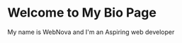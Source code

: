 <!DOCTYPE html>
<html lang="en">
  <head>
    <mets charset="utf-8">
    <meta name="viewport" content="width=device-width, initial-scale=1.0">
    <title>Bio Page</title>
  </head>
  <body>
    <h1>Welcome to My Bio Page</h1>
    <summary>
    <p>My name is WebNova and I'm an Aspiring web developer </p>
    </summary>
  </body>
</html>
